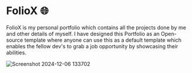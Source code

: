 # FolioX 🌐
FolioX is my personal portfolio which contains all the projects done by me and other details of myself. I have designed this Portfolio as an Open-source template where anyone can use this as a default template which enables the fellow dev's to grab a job opportunity by showcasing their abilities. 

![Screenshot 2024-12-06 133702](https://github.com/user-attachments/assets/b92d927e-2a85-45fd-957d-cffe24727dc4)
